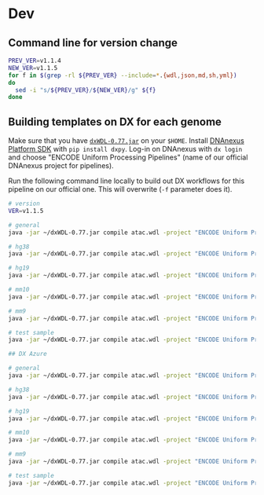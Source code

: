 Dev
===

## Command line for version change
```bash
PREV_VER=v1.1.4
NEW_VER=v1.1.5
for f in $(grep -rl ${PREV_VER} --include=*.{wdl,json,md,sh,yml})
do
  sed -i "s/${PREV_VER}/${NEW_VER}/g" ${f}
done
```

## Building templates on DX for each genome

Make sure that you have [`dxWDL-0.77.jar`](https://github.com/DNAnexus/dxWDL/releases/download/0.77/dxWDL-0.77.jar) on your `$HOME`. Install [DNAnexus Platform SDK](https://wiki.DNAnexus.com/downloads) with `pip install dxpy`. Log-in on DNAnexus with `dx login` and choose "ENCODE Uniform Processing Pipelines" (name of our official DNAnexus project for pipelines).

Run the following command line locally to build out DX workflows for this pipeline on our official one. This will overwrite (`-f` parameter does it).

```bash
# version
VER=v1.1.5

# general
java -jar ~/dxWDL-0.77.jar compile atac.wdl -project "ENCODE Uniform Processing Pipelines" -extras workflow_opts/docker.json -f -folder /ATAC-seq/workflows/$VER/general -defaults examples/dx/template_general.json

# hg38
java -jar ~/dxWDL-0.77.jar compile atac.wdl -project "ENCODE Uniform Processing Pipelines" -extras workflow_opts/docker.json -f -folder /ATAC-seq/workflows/$VER/hg38 -defaults examples/dx/template_hg38.json

# hg19
java -jar ~/dxWDL-0.77.jar compile atac.wdl -project "ENCODE Uniform Processing Pipelines" -extras workflow_opts/docker.json -f -folder /ATAC-seq/workflows/$VER/hg19 -defaults examples/dx/template_hg19.json

# mm10
java -jar ~/dxWDL-0.77.jar compile atac.wdl -project "ENCODE Uniform Processing Pipelines" -extras workflow_opts/docker.json -f -folder /ATAC-seq/workflows/$VER/mm10 -defaults examples/dx/template_mm10.json

# mm9
java -jar ~/dxWDL-0.77.jar compile atac.wdl -project "ENCODE Uniform Processing Pipelines" -extras workflow_opts/docker.json -f -folder /ATAC-seq/workflows/$VER/mm9 -defaults examples/dx/template_mm9.json

# test sample
java -jar ~/dxWDL-0.77.jar compile atac.wdl -project "ENCODE Uniform Processing Pipelines" -extras workflow_opts/docker.json -f -folder /ATAC-seq/workflows/$VER/test_ENCSR356KRQ_subsampled -defaults examples/dx/ENCSR356KRQ_subsampled_dx.json

## DX Azure

# general
java -jar ~/dxWDL-0.77.jar compile atac.wdl -project "ENCODE Uniform Processing Pipelines Azure" -extras workflow_opts/docker.json -f -folder /ATAC-seq/workflows/$VER/general -defaults examples/dx_azure/template_general.json

# hg38
java -jar ~/dxWDL-0.77.jar compile atac.wdl -project "ENCODE Uniform Processing Pipelines Azure" -extras workflow_opts/docker.json -f -folder /ATAC-seq/workflows/$VER/hg38 -defaults examples/dx_azure/template_hg38.json

# hg19
java -jar ~/dxWDL-0.77.jar compile atac.wdl -project "ENCODE Uniform Processing Pipelines Azure" -extras workflow_opts/docker.json -f -folder /ATAC-seq/workflows/$VER/hg19 -defaults examples/dx_azure/template_hg19.json

# mm10
java -jar ~/dxWDL-0.77.jar compile atac.wdl -project "ENCODE Uniform Processing Pipelines Azure" -extras workflow_opts/docker.json -f -folder /ATAC-seq/workflows/$VER/mm10 -defaults examples/dx_azure/template_mm10.json

# mm9
java -jar ~/dxWDL-0.77.jar compile atac.wdl -project "ENCODE Uniform Processing Pipelines Azure" -extras workflow_opts/docker.json -f -folder /ATAC-seq/workflows/$VER/mm9 -defaults examples/dx_azure/template_mm9.json

# test sample
java -jar ~/dxWDL-0.77.jar compile atac.wdl -project "ENCODE Uniform Processing Pipelines Azure" -extras workflow_opts/docker.json -f -folder /ATAC-seq/workflows/$VER/test_ENCSR356KRQ_subsampled -defaults examples/dx_azure/ENCSR356KRQ_subsampled_dx_azure.json
```
